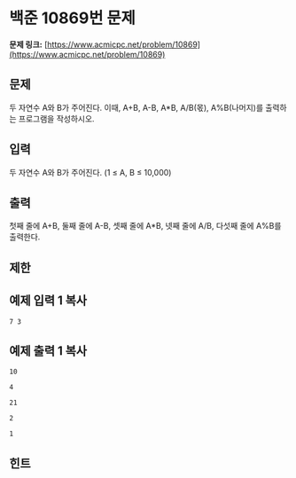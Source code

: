 # 백준 10869번 문제

**문제 링크:** [https://www.acmicpc.net/problem/10869](https://www.acmicpc.net/problem/10869)

## 문제

두 자연수 A와 B가 주어진다. 이때, A+B, A-B, A*B, A/B(몫), A%B(나머지)를 출력하는 프로그램을 작성하시오.

## 입력

두 자연수 A와 B가 주어진다. (1 ≤ A, B ≤ 10,000)

## 출력

첫째 줄에 A+B, 둘째 줄에 A-B, 셋째 줄에 A*B, 넷째 줄에 A/B, 다섯째 줄에 A%B를 출력한다.

## 제한

## 예제 입력 1 복사

    
    
    7 3
    

## 예제 출력 1 복사

    
    
    10
    4
    21
    2
    1
    

## 힌트

